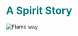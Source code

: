 <!DOCTYPE html>
<html lang="en">
<body>
    <main>
        <h1 style="color: teal;">
            A Spirit Story
        </h1>
    </main>
    
</body>
</html>

![Flame way](https://i.ibb.co/hRWcfbk/Flame-Way.png)

